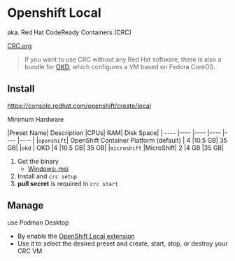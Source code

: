 # Openshift Local

aka. Red Hat CodeReady Containers (CRC)

[CRC.org](https://github.com/crc-org)
> If you want to use CRC without any Red Hat software, there is also a bundle for [OKD](https://okd.io/), which configures a VM based on Fedora CoreOS.

## Install

<https://console.redhat.com/openshift/create/local>

Minimum Hardware

|Preset Name| Description |CPUs| RAM| Disk Space|
| ---- |---- |---- |---- |---- |---- |
|`openshift`| OpenShift Container Platform (default) | 4 |10.5 GB| 35 GB|
|`okd` | OKD |4 |10.5 GB| 35 GB|
|`microshift` |MicroShift| 2 |4 GB |35 GB|

1. Get the binary
    - [Windows:.msi](https://cn9yc2hk0gzg.objectstorage.ap-singapore-1.oci.customer-oci.com/n/cn9yc2hk0gzg/b/install-binary/o/redhat%2Fopenshift%2Fcrc-windows-amd64.msi)
2. Install and `crc setup`
3. **pull secret** is required in `crc start`

## Manage

use Podman Desktop

- By enable the [OpenShift Local extension](https://podman-desktop.io/docs/openshift/openshift-local)
- Use it to select the desired preset and create, start, stop, or destroy your CRC VM
